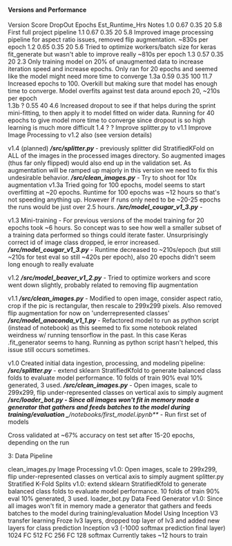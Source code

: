 #### Versions and Performance

Version Score DropOut Epochs Est_Runtime_Hrs  Notes
1.0  0.67 0.35  20  5.8  First full project pipeline
1.1 0.67  0.35  20  5.8 Improved image processing pipeline for aspect ratio issues, removed flip augmentation. ~830s per epoch
1.2 0.65  0.35  20  5.6 Tried to optimize workers/batch size for keras fit_generate but wasn't able to improve really ~810s per epoch
1.3 0.57  0.35  20  2.3 Only training model on 20% of unaugmented data to increase iteration speed and increase epochs. Only ran for 20 epochs and seemed like the model might need more time to converge 
1.3a  0.59  0.35  100 11.7  Increased epochs to 100. Overkill but making sure that model has enough time to converge. Model overfits against test data around epoch 20, ~210s per epoch   
1.3b  ? 0.55  40  4.6 Increased dropout to see if that helps during the sprint mini-fitting, to then apply it to model fitted on wider data. Running for 40 epochs to give model more time to converge since dropout is so high learning is much more difficult
1.4 ? ? Improve splitter.py to v1.1 Improve Image Processing to v1.2 also (see version details)

v1.4 (planned)
_**/src/splitter.py**_ - previously splitter did StratifiedKFold on ALL of the images in the processed images directory.  So augmented images (thus far only flipped) would also end up in the validation set.  As augmentation will be ramped up majorly in this version we need to fix this undesirable behavior.
_**/src/clean_images.py**_ - Try to shoot for 10x augmentation
v1.3a
Tried going for 100 epochs, model seems to start overfitting at ~20 epochs. Runtime for 100 epochs was ~12 hours so that's not speeding anything up. However if runs only need to be ~20-25 epochs the runs would be just over 2.5 hours.
_**/src/model_cougar_v1_3.py**_ -

v1.3
Mini-training - For previous versions of the model training for 20 epochs took ~6 hours. So concept was to see how well a smaller subset of a training data performed so things could iterate faster. Unsurprisingly correct id of image class dropped, ie error increased.
_**/src/model_cougar_v1_3.py**_ - Runtime decreased to ~210s/epoch (but still ~210s for test eval so still ~420s per epoch), also 20 epochs didn't seem long enough to really evaluate

v1.2
_**/src/model_beaver_v1_2.py**_ - Tried to optimize workers and score went down slightly, probably related to removing flip augmentation

v1.1
_**/src/clean_images.py**_ - Modified to open image, consider aspect ratio, crop if the pic is rectangular, then rescale to 299x299 pixels. Also removed flip augmentation for now on 'underrepresented classes'
_**/src/model_anaconda_v1_1.py**_ - Refactored model to run as python script (instead of notebook) as this seemed to fix some notebook related weirdness w/ running tensorflow in the past.  In this case Keras .fit_generator seems to hang.  Running as python script hasn't helped, this issue still occurs sometimes.

v1.0
Created initial data ingestion, processing, and modeling pipeline:
_**/src/splitter.py**_ - extend sklearn StratifiedKfold to generate balanced class folds to evaluate model performance. 10 folds of train 90% eval 10% generated, 3 used.
_**/src/clean_images.py**_ - Open images, scale to 299x299, flip under-represented classes on vertical axis to simply augment
_**/src/loader_bot.py - Since all images won't fit in memory made a generator that gathers and feeds batches to the model during training/evaluation
_**/notebooks/first_model.ipynb**_ - Run first set of models

Cross validated at ~67% accuracy on test set after 15-20 epochs, depending on the run


3: Data Pipeline

clean_images.py Image Processing v1.0: Open images, scale to 299x299, flip under-represented classes on vertical axis to simply augment
splitter.py Stratified K-Fold Splits v1.0: extend sklearn StratifiedKfold to generate balanced class folds to evaluate model performance. 10 folds of train 90% eval 10% generated, 3 used.
loader_bot.py Data Feed Generator v1.0: Since all images won't fit in memory made a generator that gathers and feeds batches to the model during training/evaluation
Model
Using Inception V3 transfer learning
Froze Iv3 layers, dropped top layer of Iv3 and added new layers for class prediction
Inception v3 (-1000 softmax prediction final layer)
1024 FC
512 FC
256 FC
128 softmax
Currently takes ~12 hours to train
